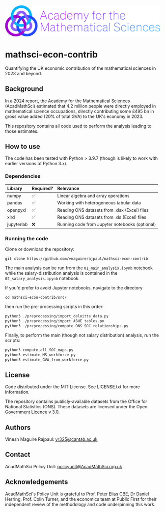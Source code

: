 ![](acadmathsci-logo.png)
# mathsci-econ-contrib
Quantifying the UK economic contribution of the mathematical sciences in 2023 and beyond.


## Background
In a 2024 report, the Academy for the Mathematical Sciences (AcadMathSci) estimated that 4.2 million people were directly employed in mathematical science occupations, directly contributing some £495 bn in gross value added (20% of total GVA) to the UK's economy in 2023. 

This repository contains all code used to perform the analysis leading to those estimates.

## How to use
The code has been tested with Python > 3.9.7 (though is likely to work with earlier versions of Python 3.x).
### Dependencies
| Library | Required? | Relevance |
| :-- | :-- | :-- |
numpy | ✅ | Linear algebra and array operations |
pandas | ✅ | Working with heterogeneous tabular data |
openpyxl | ✅ | Reading ONS datasets from .xlsx (Excel) files |
xlrd | ✅ | Reading ONS datasets from .xls (Excel) files |
jupyterlab | ❌ | Running code from Jupyter notebooks (optional) |

### Running the code
Clone or download the repository:
```
git clone https://github.com/vmaguirerajpaul/mathsci-econ-contrib
```
The main analysis can be run from the ```01_main_analysis.ipynb``` notebook while the salary-distribution analysis is contained in the ```02_salary_analysis.ipynb``` notebook.

If you'd prefer to avoid Jupyter notebooks, navigate to the directory
```
cd mathsci-econ-contrib/src/
```
then run the pre-processing scripts in this order:
```
python3 ./preprocessing/import_deloitte_data.py
python3 ./preprocessing/import_ASHE_tables.py
python3 ./preprocessing/compute_ONS_SOC_relationships.py
```
Finally, to perform the main (though not salary distribution) analysis, run the scripts:
```
python3 compute_all_SOC_maps.py
python3 estimate_MS_workforce.py
python3 estimate_GVA_from_workforce.py
```
## License
Code distributed under the MIT License. See LICENSE.txt for more information.

The repository contains publicly-available datasets from the Office for National Statistics (ONS). These datasets are licensed under the Open Government Licence v 3.0.

## Authors

Vinesh Maguire Rajpaul: <vr325@cantab.ac.uk>

## Contact
AcadMathSci Policy Unit: <policyunit@AcadMathSci.org.uk>

## Acknowledgements
AcadMathSci's Policy Unit is grateful to Prof. Peter Elias CBE, Dr Daniel Herring, Prof. Colin Turner, and the economics team at Public First for their independent review of the methodology and code underpinning this work. 
